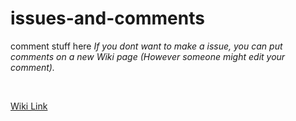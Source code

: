 # issues-and-comments
comment stuff here
*If you dont want to make a issue, you can put comments on a new Wiki page (However someone might edit your comment).*

<br>

[Wiki Link](//awesomecatclub.github.io/issues-and-comments/wiki)

